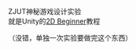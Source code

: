 ZJUT神秘游戏设计实验  
就是Unity的[2D Beginner](https://learn.unity.com/course/2d-beginner-adventure-game)教程  

（没错，单独一次实验要做完这个东西）  
